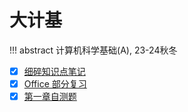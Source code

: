 # 大计基

!!! abstract
    计算机科学基础(A), 23-24秋冬

- [x] [细碎知识点笔记](note.md)
- [x] [Office 部分复习](office.md) 
- [x] [第一章自测题](cs/fundamental/test.md) 